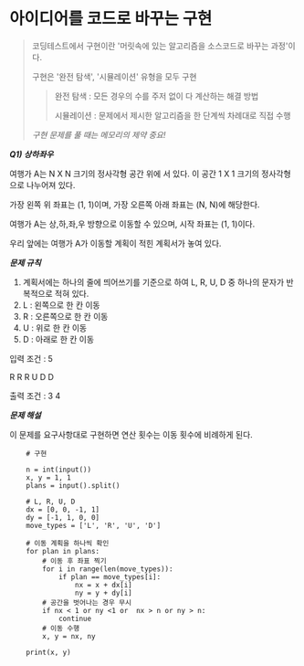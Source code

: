 # 아이디어를 코드로 바꾸는 구현 

> 코딩테스트에서 구현이란 '머릿속에 있는 알고리즘을 소스코드로 바꾸는 과정'이다.
> 
> 구현은 '완전 탐색', '시뮬레이션' 유형을 모두 구현
>> 완전 탐색 : 모든 경우의 수를 주저 없이 다 계산하는 해결 방법
>> 
>> 시뮬레이션 : 문제에서 제시한 알고리즘을 한 단계씩 차례대로 직접 수행
>> 
> *구현 문제를 풀 때는 메모리의 제약 중요!*

***Q1) 상하좌우***

여행가 A는 N X N 크기의 정사각형 공간 위에 서 있다. 이 공간 1 X 1 크기의 정사각형으로 나누어져 있다.

가장 왼쪽 위 좌표는 (1, 1)이며, 가장 오른쪽 아래 좌표는 (N, N)에 해당한다.

여행가 A는 상,하,좌,우 방향으로 이동할 수 있으며, 시작 좌표는 (1, 1)이다.

우리 앞에는 여행가 A가 이동할 계획이 적힌 계획서가 놓여 있다.

***문제 규칙***

1. 계획서에는 하나의 줄에 띄어쓰기를 기준으로 하여 L, R, U, D 중 하나의 문자가 반복적으로 적혀 있다.
2. L : 왼쪽으로 한 칸 이동
3. R : 오른쪽으로 한 칸 이동
4. U : 위로 한 칸 이동
5. D : 아래로 한 칸 이동

입력 조건 :
5

R R R U D D

출력 조건 :
3 4

***문제 해설***

이 문제를 요구사항대로 구현하면 연산 횟수는 이동 횟수에 비례하게 된다.

        # 구현
        
        n = int(input())
        x, y = 1, 1
        plans = input().split()
        
        # L, R, U, D
        dx = [0, 0, -1, 1]
        dy = [-1, 1, 0, 0]
        move_types = ['L', 'R', 'U', 'D']
        
        # 이동 계획을 하나씩 확인
        for plan in plans:
            # 이동 후 좌표 찍기
            for i in range(len(move_types)):
                if plan == move_types[i]:
                    nx = x + dx[i]
                    ny = y + dy[i]
            # 공간을 벗어나는 경우 무시
            if nx < 1 or ny <1 or  nx > n or ny > n:
                continue
            # 이동 수행
            x, y = nx, ny
        
        print(x, y)
